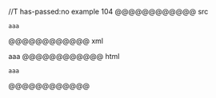 //T has-passed:no
example 104
@@@@@@@@@@@@ src
   ```
aaa
  ```
@@@@@@@@@@@@ xml
<?xml version="1.0" encoding="UTF-8"?>
<!DOCTYPE document SYSTEM "CommonMark.dtd">
<document xmlns="http://commonmark.org/xml/1.0">
  <code_block>aaa
</code_block>
</document>
@@@@@@@@@@@@ html
<pre><code>aaa
</code></pre>
@@@@@@@@@@@@

